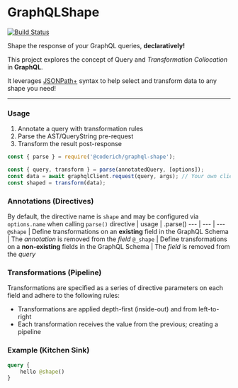 # GraphQLShape

[![Build Status](https://github.com/CoderichLLC/nodejs-graphql-shape/actions/workflows/publish.yml/badge.svg)](https://github.com/CoderichLLC/nodejs-graphql-shape/actions/workflows/publish.yml)

Shape the response of your GraphQL queries, **declaratively!**

This project explores the concept of Query and *Transformation Collocation* in **GraphQL**.

It leverages [JSONPath+](https://www.npmjs.com/package/jsonpath-plus) syntax to help select and transform data to any shape you need!

---

### Usage
1. Annotate a query with transformation rules
2. Parse the AST/QueryString pre-request
3. Transform the result post-response

```javascript
const { parse } = require('@coderich/graphql-shape');

const { query, transform } = parse(annotatedQuery, [options]);
const data = await graphqlClient.request(query, args); // Your own client
const shaped = transform(data);
```

### Annotations (Directives)
By default, the directive name is `shape` and may be configured via `options.name` when calling `parse()`
directive | usage | .parse()
--- | --- | ---
`@shape` | Define transformations on an **existing** field in the GraphQL Schema | The *annotation* is removed from the *field*
`@_shape` | Define transformations on a **non-existing** fields in the GraphQL Schema | The *field* is removed from the *query*

### Transformations (Pipeline)
Transformations are specified as a series of directive parameters on each field and adhere to the following rules:
* Transformations are applied depth-first (inside-out) and from left-to-right
* Each transformation receives the value from the previous; creating a pipeline

### Example (Kitchen Sink)
```graphql
query {
    hello @shape()
}
```
